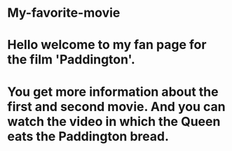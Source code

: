# My-favorite-movie
# Hello welcome to my fan page for the film 'Paddington'.
# You get more information about the first and second movie. And you can watch the video in which the Queen eats the Paddington bread.
